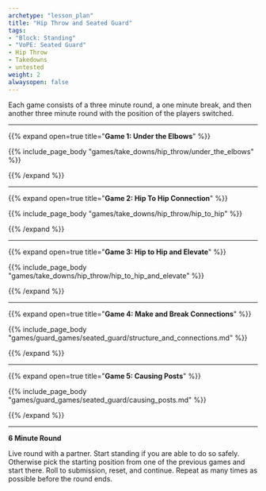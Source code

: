 ```yaml
--- 
archetype: "lesson_plan" 
title: "Hip Throw and Seated Guard"
tags: 
- "Block: Standing"
- "VoPE: Seated Guard"
- Hip Throw
- Takedowns
- untested
weight: 2
alwaysopen: false 
---
```




Each game consists of a three minute round, a one minute break, and then another three minute round with the position of the players switched. 

---
{{% expand open=true title="**Game 1: Under the Elbows**" %}}

{{% include_page_body "games/take_downs/hip_throw/under_the_elbows" %}}

{{% /expand %}}

---
{{% expand open=true title="**Game 2: Hip To Hip Connection**" %}}

{{% include_page_body "games/take_downs/hip_throw/hip_to_hip" %}}

{{% /expand %}}

---
{{% expand open=true title="**Game 3: Hip to Hip and Elevate**" %}}

{{% include_page_body "games/take_downs/hip_throw/hip_to_hip_and_elevate" %}}

{{% /expand %}}

---
{{% expand open=true title="**Game 4: Make and Break Connections**" %}}

{{% include_page_body "games/guard_games/seated_guard/structure_and_connections.md" %}}

{{% /expand %}}

---
{{% expand open=true title="**Game 5: Causing Posts**" %}}

{{% include_page_body "games/guard_games/seated_guard/causing_posts.md" %}}

{{% /expand %}}

---
**6 Minute Round**

Live round with a partner. Start standing if you are able to do so safely. Otherwise pick the starting position from one of the previous games and start there. Roll to submission, reset, and continue. Repeat as many times as possible before the round ends. 



